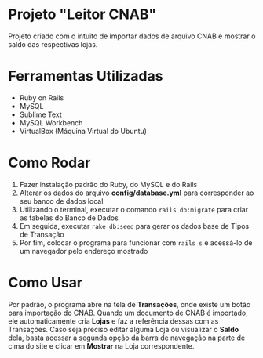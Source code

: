 # Projeto "Leitor CNAB"

Projeto criado com o intuito de importar dados de arquivo CNAB e mostrar o saldo das respectivas lojas.

# Ferramentas Utilizadas

- Ruby on Rails
- MySQL
- Sublime Text
- MySQL Workbench
- VirtualBox (Máquina Virtual do Ubuntu)

# Como Rodar

1. Fazer instalação padrão do Ruby, do MySQL e do Rails
2. Alterar os dados do arquivo **config/database.yml** para corresponder ao seu banco de dados local
3. Utilizando o terminal, executar o comando `rails db:migrate` para criar as tabelas do Banco de Dados
4. Em seguida, executar `rake db:seed` para gerar os dados base de Tipos de Transação
5. Por fim, colocar o programa para funcionar com `rails s` e acessá-lo de um navegador pelo endereço mostrado

# Como Usar

Por padrão, o programa abre na tela de **Transações**, onde existe um botão para importação do CNAB.
Quando um documento de CNAB é importado, ele automaticamente cria **Lojas** e faz a referência dessas com as Transações.
Caso seja preciso editar alguma Loja ou visualizar o **Saldo** dela, basta acessar a segunda opção da barra de navegação na parte de cima do site e clicar em **Mostrar** na Loja correspondente.